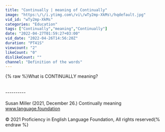 ```yaml
---
title: "Continually | meaning of Continually"
image: "https:\/\/i.ytimg.com\/vi\/wTy2mp-XkMs\/hqdefault.jpg"
vid_id: "wTy2mp-XkMs"
categories: "Education"
tags: ["Continually","meaning","Continually"]
date: "2022-04-27T01:59:27+03:00"
vid_date: "2022-04-26T14:56:20Z"
duration: "PT41S"
viewcount: "2"
likeCount: "0"
dislikeCount: ""
channel: "Definition of the words"
---
```

{% raw %}What is CONTINUALLY meaning?<br /><br /><br />----------<br /><br />Susan Miller (2021, December 26.) Continually meaning<br />    www.language.foundation<br /><br />© 2021 Proficiency in English Language Foundation, All rights reserved{% endraw %}
